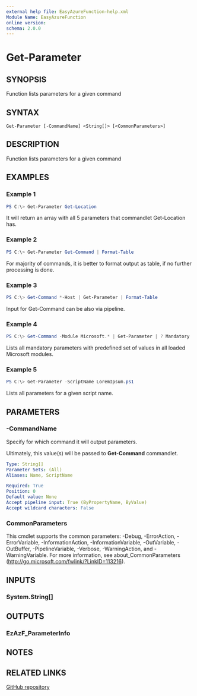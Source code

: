 ```yaml
---
external help file: EasyAzureFunction-help.xml
Module Name: EasyAzureFunction
online version:
schema: 2.0.0
---
```


# Get-Parameter

## SYNOPSIS
Function lists parameters for a given command

## SYNTAX

```
Get-Parameter [-CommandName] <String[]> [<CommonParameters>]
```

## DESCRIPTION
Function lists parameters for a given command

## EXAMPLES

### Example 1
```powershell
PS C:\> Get-Parameter Get-Location
```

It will return an array with all 5 parameters that commandlet Get-Location has.

### Example 2
```powershell
PS C:\> Get-Parameter Get-Command | Format-Table
```

For majority of commands, it is better to format output as table, if no further processing is done.

### Example 3
```powershell
PS C:\> Get-Command *-Host | Get-Parameter | Format-Table
```

Input for Get-Command can be also via pipeline.

### Example 4
```powershell
PS C:\> Get-Command -Module Microsoft.* | Get-Parameter | ? Mandatory | ? ValidateSet | Format-Table
```

Lists all mandatory parameters with predefined set of values in all loaded Microsoft modules.

### Example 5
```powershell
PS C:\> Get-Parameter -ScriptName LoremIpsum.ps1
```

Lists all parameters for a given script name.

## PARAMETERS

### -CommandName
Specify for which command it will output parameters.

Ultimately, this value(s) will be passed to **Get-Command** commandlet.

```yaml
Type: String[]
Parameter Sets: (All)
Aliases: Name, ScriptName

Required: True
Position: 0
Default value: None
Accept pipeline input: True (ByPropertyName, ByValue)
Accept wildcard characters: False
```

### CommonParameters
This cmdlet supports the common parameters: -Debug, -ErrorAction, -ErrorVariable, -InformationAction, -InformationVariable, -OutVariable, -OutBuffer, -PipelineVariable, -Verbose, -WarningAction, and -WarningVariable. For more information, see about_CommonParameters (http://go.microsoft.com/fwlink/?LinkID=113216).

## INPUTS

### System.String[]

## OUTPUTS

### EzAzF_ParameterInfo

## NOTES

## RELATED LINKS

[GitHub repository](https://github.com/iricigor/EasyAzureFunction)